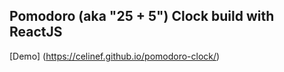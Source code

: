 ## Pomodoro (aka "25 + 5") Clock build with ReactJS

[Demo] (https://celinef.github.io/pomodoro-clock/)

